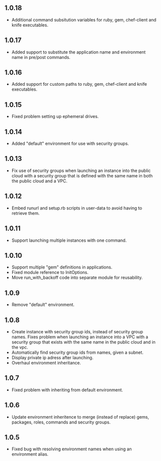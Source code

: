 ## 1.0.18

* Additional command subsitution variables for ruby, gem, chef-client and knife executables.

## 1.0.17

* Added support to substitute the application name and environment name in pre/post commands.

## 1.0.16

* Added support for custom paths to ruby, gem, chef-client and knife executables.

## 1.0.15

* Fixed problem setting up ephemeral drives.

## 1.0.14

* Added "default" environment for use with security groups.

## 1.0.13

* Fix use of security groups when launching an instance into the public cloud with a security group that is defined with the same name in both the public cloud and a VPC.

## 1.0.12

* Embed runurl and setup.rb scripts in user-data to avoid having to retrieve them.

## 1.0.11

* Support launching multiple instances with one command.

## 1.0.10

* Support multiple "gem" definitions in applications.
* Fixed module reference to InitOptions.
* Move run_with_backoff code into separate module for reusability.

## 1.0.9

* Remove "default" environment.

## 1.0.8

* Create instance with security group ids, instead of security group names. Fixes problem when launching an instance into a VPC with a security group that exists with the same name in the public cloud and in the vpc.
* Automatically find security group ids from names, given a subnet.
* Display private ip adress after launching.
* Overhaul environment inheritance.

## 1.0.7 

* Fixed problem with inheriting from default environment.

## 1.0.6

* Update environment inheritence to merge (instead of replace) gems, packages, roles, commands and security groups.

## 1.0.5

* Fixed bug with resolving environment names when using an environment alias.
